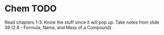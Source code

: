 # Chem TODO
Read chapters 1-3. Know the stuff since it will pop up.
Take notes from slide 39 (2.8 - Formula, Name, and Mass of a Compound)
